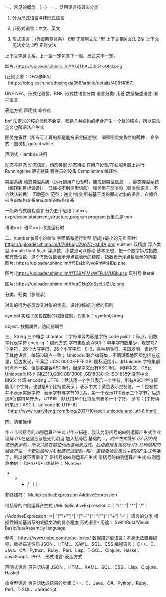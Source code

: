 一、常见的概念
（一）
一、泛用语言按语法分类
1. 分为形式语言与非形式语言

2. 非形式语言：中文、英文

3. 形式语言：（乔姆斯基体系）
0型  无限制文法
1型 上下文相关文法
2型 上下文无法文法
3型 正则文法

上下文包含关系，上一型一定包含下一型，反过来不一定。

图片: https://uploader.shimo.im/f/HZTDXLZj8GFoGktl.png

 [正则引擎：DFA和NFA]（https://blog.csdn.net/duxingxia356/article/details/40856167）

DNF NFA，形式化语言，BNF,
形式性语言分类
语言分类:
用途
数据描述语言
编程语言

表达方式
声明式
命令式


bnf
法定义的核心思想不会变，都是几种结构的组合产生一个新的结构，所以语法定义也叫语法产生式

图灵完备性（所有可计算的都是能被语言描述的）
阐释图灵完备性的两种：
命令式 - 图灵机
goto
if while

声明式 - lambda
递归

动态与静态
动态语言，动态类型
动态特征
在用户设备/在线服务器上运行
Runningtime
静态特征
程序员的设备
Compiletime 编译性

类型系统
动态类型系统（运行到用户设备时，能找到类型信息） 、静态类型系统（编译到目标设备时，已经找不到类型信息）
强类型与弱类型（强类型语言，不会默认转换）
函数签名
范型：逆变/协变
所有基于类的面向对象的语言，它都会把类的结构关系变成类型的结构关系


一般命令式编程语言 
分为五个层级：atom，expression,statement,structure,program
program  js里头是npm

语法==》语义==》改变运行时


二、number
js最小的单位 字面值和运行类型
组成js最小的元素
图片: https://uploader.shimo.im/f/76HuqU7Oq7DHsh4A.png
number
双精度 浮点类型 double float
float: 浮点数，小数点可以移动
基本思想，把一个数字拆成指数和有效位数，这个有效位数表示浮点数表示的精度，指数表示浮点数表示的范围
图片: https://uploader.shimo.im/f/5EaLbKyvqRhWhHBp.png

图片: https://uploader.shimo.im/f/T39M1MxWFPJLVUBb.png
反引号
literal

图片: https://uploader.shimo.im/f/aqOfdgXoSycLU2Uz.png

分类，归类（多继承）

对象的行为必须改变对象的状态，设计对象的时候的原则

symbol 实现了属性控制的权限控制，对象 k ：symbol,string

object: 数据属性，访问器属性

三、String
三个概念
charator  ：字符串带内容是字符
code point  ：码点，用数字代表字符
encoing  ：编码方式
字符集规范
ASCII：早年字符数量少，规定127个字符，26个大写字母，26个小写字母，0-9，各种制表符。美国发明，表达不了其他语言，编码和码点一致；
Unicode: 联合编码集，不同国家地区都包括在这里，后边发现，不满足
UCS: 0000-FFFF
GB: 国标范围小，和Unicode 字符集都码点不一致，但是都兼容ASCII码，但是中文没有ASCII码。
同样中文，GB比Unicode体积小
GB2313,GBK(GB13000),GB18030:全
ISO-8859:没有中文
BIG5: 台湾
encoding
UTF8 ：默认用一个字节表示一个字符，所有ASCII字符都能用1个字符，也就是8个比特位表示；
表示中文：黄色表示控制位，一：控制位并不表示实际字符，表示字节与字节的关系，第一个表示1110表示三个字节，后边没8位都用10开头，
UTF16：默认用16个比特位来表示一个字符，
参考：[字符编码笔记：ASCII，Unicode 和 UTF-8]（http://www.ruanyifeng.com/blog/2007/10/ascii_unicode_and_utf-8.html）


四、装箱操作


作业
1.带括号的四则运算产生式
//作业描述，我认为带括号的四则运算产生式作业理解
//1.在这里应该是先列明当 加入括号后 基础的 +，*的产生式情形
//2.因为是递归表示的，所以只要在前边列出基础表达式，后边直接复用就行
//3.几种结构的组合产生一个新的结构
//4.我感觉这里的 -和/一定程度被这里的 +和*的产生式包括了，所以就不再重复了
带括号的四则运算产生式
带括号的四则运算产生式
四则运算举例：
  (2+3)*5+1
终结符：
 Number
 + - * / （ ）


非终结符：
MultiplicativeExpression
AddtiveExpression

带括号的四则运算产生式
//MultiplicativeExpression
<MultiplicativeExpression>::=<Number>|
  "("<MultiplicativeExpression>")"|
  <MultiplicativeExpression>"*"<Number>|
  <MutiplicativieExpression>"/"<Number>｜

//AddtiveExpression
<AddtiveExpression>::=<MultiplicativeExpression>|
  "("<MultiplicativeExpression>"+"<MutiplicativieExpression>")"|
   "("<MultiplicativeExpression>"-"<MutiplicativieExpression>")"|
  "("<AddtiveExpression>")"|
  <AddtiveExpression>"+"<MutiplicativieExpression>|
  <AddtiveExpression>"-"<MutiplicativieExpression>｜
语言的分类
根据乔姆斯基谱系的根据文法的复杂程度
形式语言- 用途：
Swift/Rust/Visual Basic/lua/Assembly language


参考：https://www.tiobe.com/tiobe-index/
数据描述型语言：本身无法直接编程，数据描述性质
JSON 、HTML、XAML、SQL、CSS
编程语言：
C++、C、Java、C#、Python、Ruby、Perl、Lisp、T-SQL、Clojure、Haskel、JavaScript、PHP、
形式语言-表达方式

声明式语言 只告诉结果
JSON 、HTML、XAML、SQL、CSS 、Lisp、Clojure、Haskel

命令型语言 会告诉达成结果的步骤
 C++、C、Java、C#、Python、Ruby、Perl、T-SQL、JavaScript

